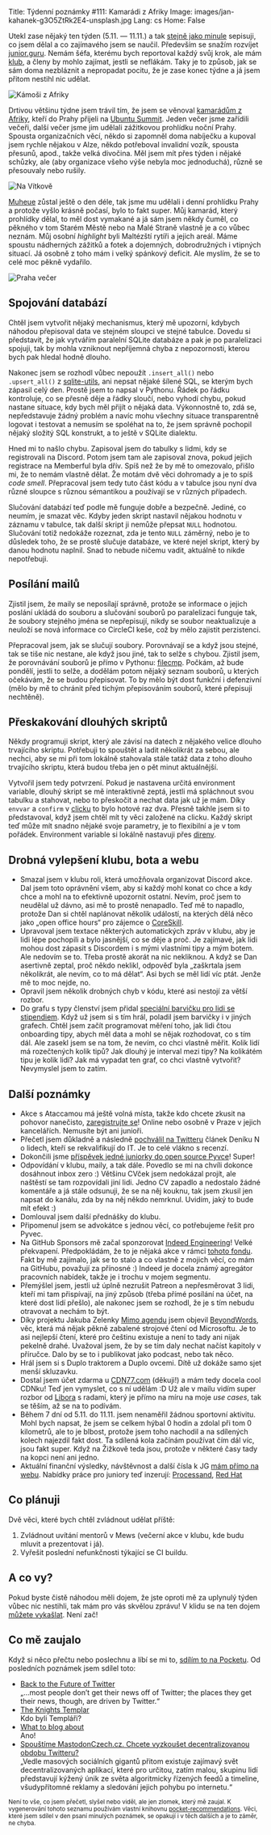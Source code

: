 Title: Týdenní poznámky #111: Kamarádi z Afriky
Image: images/jan-kahanek-g3O5ZtRk2E4-unsplash.jpg
Lang: cs
Home: False


Utekl zase nějaký ten týden (5.11. — 11.11.) a tak [stejně jako minule]({filename}/2022-11-04_tydenni-poznamky-110-zapaseni-s-ci-prednaska-zlin.md) sepisuji, co jsem dělal a co zajímavého jsem se naučil. Především se snažím rozvíjet [junior.guru](https://junior.guru/). Nemám šéfa, kterému bych reportoval každý svůj krok, ale mám [klub](https://junior.guru/club/), a členy by mohlo zajímat, jestli se neflákám. Taky je to způsob, jak se sám doma nezbláznit a nepropadat pocitu, že je zase konec týdne a já jsem přitom nestihl nic udělat.

![Kámoši z Afriky]({static}/images/afrika-kamosi.jpg)


Drtivou většinu týdne jsem trávil tím, že jsem se věnoval [kamarádům z Afriky]({filename}/2021-06-17_jessica-upani-about-python-events-in-namibia-you-have-to-be-pure-in-terms-of-your-why.md), kteří do Prahy přijeli na [Ubuntu Summit](https://events.canonical.com/event/2/). Jeden večer jsme zařídili večeři, další večer jsme jim udělali zážitkovou prohlídku noční Prahy. Spousta organizačních věcí, někdo si zapomněl doma nabíječku a kupoval jsem rychle nějakou v Alze, někdo potřeboval invalidní vozík, spousta přesunů, apod., takže velká divočina. Měl jsem mít přes týden i nějaké schůzky, ale (aby organizace všeho výše nebyla moc jednoduchá), různě se přesouvaly nebo rušily.

![Na Vítkově]({static}/images/afrika-vitkov.jpg)

[Muheue](https://twitter.com/muheuenga) zůstal ještě o den déle, tak jsme mu udělali i denní prohlídku Prahy a protože vyšlo krásně počasí, bylo to fakt super. Můj kamarád, který prohlídky dělal, to měl dost vymakané a já sám jsem někdy čuměl, co pěkného v tom Starém Městě nebo na Malé Straně vlastně je a co vůbec neznám. Můj osobní _highlight_ byli Maltézští rytíři a jejich areál. Máme spoustu nádherných zážitků a fotek a dojemných, dobrodružných i vtipných situací. Já osobně z toho mám i velký spánkový deficit. Ale myslím, že se to celé moc pěkně vydařilo.

![Praha večer]({static}/images/praha-vecer.jpg)


## Spojování databází

Chtěl jsem vytvořit nějaký mechanismus, který mě upozorní, kdybych náhodou přepisoval data ve stejném sloupci ve stejné tabulce. Dovedu si představit, že jak vytvářím paralelní SQLite databáze a pak je po paralelizaci spojuji, tak by mohla vzniknout nepříjemná chyba z nepozornosti, kterou bych pak hledal hodně dlouho.

Nakonec jsem se rozhodl vůbec nepoužít `.insert_all()` nebo `.upsert_all()` z [sqlite-utils](https://sqlite-utils.datasette.io/), ani nepsat nějaké šílené SQL, se kterým bych zápasil celý den. Prostě jsem to napsal v Pythonu. Řádek po řádku kontroluje, co se přesně děje a řádky sloučí, nebo vyhodí chybu, pokud nastane situace, kdy bych měl přijít o nějaká data. Výkonnostně to, zdá se, nepředstavuje žádný problém a navíc mohu všechny situace transparentně logovat i testovat a nemusím se spoléhat na to, že jsem správně pochopil nějaký složitý SQL konstrukt, a to ještě v SQLite dialektu.

Hned mi to našlo chybu. Zapisoval jsem do tabulky s lidmi, kdy se registrovali na Discord. Potom jsem tam ale zapisoval znova, pokud jejich registrace na Memberful byla dřív. Spíš než že by mě to omezovalo, přišlo mi, že to nemám vlastně dělat. Že motám dvě věci dohromady a je to spíš _code smell_. Přepracoval jsem tedy tuto část kódu a v tabulce jsou nyní dva různé sloupce s různou sémantikou a používají se v různých případech.

Slučování databází teď podle mě funguje dobře a bezpečně. Jediné, co neumím, je smazat věc. Kdyby jeden skript nastavil nějakou hodnotu v záznamu v tabulce, tak další skript ji nemůže přepsat `NULL` hodnotou. Slučování totiž nedokáže rozeznat, zda je tento `NULL` záměrný, nebo je to důsledek toho, že se prostě slučuje databáze, ve které nejel skript, který by danou hodnotu naplnil. Snad to nebude ničemu vadit, aktuálně to nikde nepotřebuji.


## Posílání mailů

Zjistil jsem, že maily se neposílají správně, protože se informace o jejich poslání ukládá do souboru a slučování souborů po paralelizaci funguje tak, že soubory stejného jména se nepřepisují, nikdy se soubor neaktualizuje a neuloží se nová informace co CircleCI keše, což by mělo zajistit perzistenci.

Přepracoval jsem, jak se slučují soubory. Porovnávají se a když jsou stejné, tak se tiše nic nestane, ale když jsou jiné, tak to selže s chybou. Zjistil jsem, že porovnávání souborů je přímo v Pythonu: [filecmp](https://docs.python.org/3/library/filecmp.html). Počkám, až bude pondělí, jestli to selže, a dodělám potom nějaký seznam souborů, u kterých očekávám, že se budou přepisovat. To by mělo být dost funkční i defenzivní (mělo by mě to chránit před tichým přepisováním souborů, které přepisuji nechtěně).


## Přeskakování dlouhých skriptů

Někdy programuji skript, který ale závisí na datech z nějakého velice dlouho trvajícího skriptu. Potřebuji to spouštět a ladit několikrát za sebou, ale nechci, aby se mi při tom lokálně stahovala stále tatáž data z toho dlouho trvajícího skriptu, která budou třeba jen o pět minut aktuálnější.

Vytvořil jsem tedy potvrzení. Pokud je nastavena určitá environment variable, dlouhý skript se mě interaktivně zeptá, jestli má spláchnout svou tabulku a stahovat, nebo to přeskočit a nechat data jak už je mám. Díky `envvar` a `confirm` v [clicku](https://click.palletsprojects.com/) to bylo hotové raz dva. Přesně takhle jsem si to představoval, když jsem chtěl mít ty věci založené na clicku. Každý skript teď může mít snadno nějaké svoje parametry, je to flexibilní a je v tom pořádek. Environment variable si lokálně nastavuji přes [direnv](https://direnv.net/).


## Drobná vylepšení klubu, bota a webu

- Smazal jsem v klubu roli, která umožňovala organizovat Discord akce. Dal jsem toto oprávnění všem, aby si každý mohl konat co chce a kdy chce a mohl na to efektivně upozornit ostatní. Nevím, proč jsem to neudělal už dávno, asi mě to prostě nenapadlo. Teď mě to napadlo, protože Dan si chtěl naplánovat několik událostí, na kterých dělá něco jako „open office hours“ pro zájemce o [CoreSkill](https://coreskill.tech/).
- Upravoval jsem textace některých automatických zpráv v klubu, aby je lidi lépe pochopili a bylo jasnější, co se děje a proč. Je zajímavé, jak lidi mohou dost zápasit s Discordem i s mými vlastními tipy a mým botem. Ale nedovím se to. Třeba prostě akorát na nic nekliknou. A když se Dan asertivně zeptal, proč někdo neklikl, odpověď byla „zaškrtala jsem několikrát, ale nevím, co to má dělat“. Asi bych se měl lidí víc ptát. Jenže mě to moc nejde, no.
- Opravil jsem několik drobných chyb v kódu, které asi nestojí za větší rozbor.
- Do grafu s typy členství jsem přidal [speciální barvičku pro lidi se stipendiem](https://junior.guru/open/#typy-clenstvi). Když už jsem si s tím hrál, poladil jsem barvičky i v jiných grafech. Chtěl jsem začít programovat měření toho, jak lidi čtou onboarding tipy, abych měl data a mohl se nějak rozhodovat, co s tím dál. Ale zasekl jsem se na tom, že nevím, co chci vlastně měřit. Kolik lidí má rozečtených kolik tipů? Jak dlouhý je interval mezi tipy? Na kolikátém tipu je kolik lidí? Jak má vypadat ten graf, co chci vlastně vytvořit? Nevymyslel jsem to zatím.


## Další poznámky

- Akce s Ataccamou má ještě volná místa, takže kdo chcete zkusit na pohovor nanečisto, [zaregistrujte se](https://bit.ly/3e8lGdm)! Online nebo osobně v Praze v jejich kancelářích. Nemusíte být ani junioři.
- Přečetl jsem důkladně a následně [pochválil na Twitteru](https://twitter.com/honzajavorek/status/1589624519311835136) článek Deníku N o lidech, kteří se rekvalifikují do IT. Je to celé vlákno s recenzí.
- Dokončili jsme [příspěvek jedné juniorky do open source Pyvce](https://github.com/pyvec/docs.pyvec.org/pull/301)! Super!
- Odpovídání v klubu, maily, a tak dále. Povedlo se mi na chvíli dokonce dosáhnout inbox zero :) Většinu CVček jsem nedokázal projít, ale naštěstí se tam rozpovídali jiní lidi. Jedno CV zapadlo a nedostalo žádné komentáře a já stále odsunuji, že se na něj kouknu, tak jsem zkusil jen napsat do kanálu, zda by na něj někdo nemrknul. Uvidím, jaký to bude mít efekt :)
- Domlouval jsem další přednášky do klubu.
- Připomenul jsem se advokátce s jednou věcí, co potřebujeme řešit pro Pyvec.
- Na GitHub Sponsors mě začal sponzorovat [Indeed Engineering](https://github.com/indeedeng)! Velké překvapení. Předpokládám, že to je nějaká akce v rámci [tohoto fondu](https://opensource.indeedeng.io/Investing-in-Open-Source/). Fakt by mě zajímalo, jak se to stalo a co vlastně z mojich věcí, co mám na GitHubu, považují za přínosné :) Indeed je docela známý agregátor pracovních nabídek, takže je i trochu v mojem segmentu.
- Přemýšlel jsem, jestli už úplně nezrušit Patreon a nepřesměrovat 3 lidi, kteří mi tam přispívají, na jiný způsob (třeba přímé posílání na účet, na které dost lidí přešlo), ale nakonec jsem se rozhodl, že je s tím nebudu otravovat a nechám to být.
- Díky projektu Jakuba Zelenky [Mimo agendu](https://mimo-agendu.ghost.io/) jsem objevil [BeyondWords](https://beyondwords.io/), věc, která má nějak pěkně zabalené strojové čtení od Microsoftu. Je to asi nejlepší čtení, které pro češtinu existuje a není to tady ani nijak pekelně drahé. Uvažoval jsem, že by se tím daly nechat načíst kapitoly v příručce. Dalo by se to i publikovat jako podcast, nebo tak něco.
- Hrál jsem si s Duplo traktorem a Duplo ovcemi. Dítě už dokáže samo sjet menší skluzavku.
- Dostal jsem účet zdarma u [CDN77.com](https://www.cdn77.com/) (děkuji!) a mám tedy docela cool CDNku! Teď jen vymyslet, co s ní udělám :D Už ale v mailu vidím super rozbor od [Libora](https://www.linkedin.com/in/liborvanekcz/) s radami, který je přímo na míru na moje _use cases_, tak se těším, až se na to podívám.
- Během 7 dní od 5.11. do 11.11. jsem nenaměřil žádnou sportovní aktivitu. Mohl bych napsat, že jsem se celkem hýbal 0 hodin a zdolal při tom 0 kilometrů, ale to je blbost, protože jsem toho nachodil a na sdílených kolech najezdil fakt dost. Ta sdílená kola začínám používat čím dál víc, jsou fakt super. Když na Žižkově teda jsou, protože v některé časy tady na kopci není ani jedno.
- Aktuální finanční výsledky, návštěvnost a další čísla k JG [mám přímo na webu](https://junior.guru/open/). Nabídky práce pro juniory teď inzerují: [Processand](https://junior.guru/jobs/dbbb7bf406b3c33aeba36cae817919d44bfb368a08fb1b4899dba130/), [Red Hat](https://junior.guru/jobs/34fa3ec07892dd3ff64458e2ccbf12578e00860483427e9e7c4847bc/)


## Co plánuji

Dvě věci, které bych chtěl zvládnout udělat příště:

1. Zvládnout uvítání mentorů v Mews (večerní akce v klubu, kde budu mluvit a prezentovat i já).
2. Vyřešit poslední nefunkčnosti týkající se CI buildu.


## A co vy?

Pokud byste čistě náhodou měli dojem, že jste oproti mě za uplynulý týden vůbec nic nestihli, tak mám pro vás skvělou zprávu! V klidu se na ten dojem [můžete vykašlat]({filename}/2020-06-04_neni-to-zavod.md). Není zač!


## Co mě zaujalo

Když si něco přečtu nebo poslechnu a líbí se mi to, [sdílím to na Pocketu](https://getpocket.com/@honzajavorek). Od posledních poznámek jsem sdílel toto:

- [Back to the Future of Twitter](https://getpocket.com/redirect?&url=https%3A%2F%2Fstratechery.com%2F2022%2Fback-to-the-future-of-twitter%2F&h=685b3babf30d8cdb4eafc3e426d45ea70334754b58d16a772af535e574ed770a)<br>„…most people don’t get their news off of Twitter; the places they get their news, though, are driven by Twitter.“
- [The Knights Templar](https://getpocket.com/redirect?&url=https%3A%2F%2Fovercast.fm%2F%2BIPNxmIHV0&h=eac5158fbef8d62c5850042da89144361d33a235eb164f66e472e012a81e8d25)<br>Kdo byli Templáři?
- [What to blog about](https://getpocket.com/redirect?&url=http%3A%2F%2Fsimonwillison.net%2F2022%2FNov%2F6%2Fwhat-to-blog-about%2F%23atom-entries&h=8df7013286a4d7cd66a86ddc762dcde628b10f1102299a97334c20591b1d7113)<br>Ano!
- [Spouštíme MastodonCzech.cz. Chcete vyzkoušet decentralizovanou obdobu Twitteru?](https://getpocket.com/redirect?&url=https%3A%2F%2Fwww.lupa.cz%2Fclanky%2Fspoustime-mastodonczech-cz-chcete-vyzkouset-decentralizovanou-obdobu-twitteru%2F&h=e684235b1f8c182e944839081aaf78ba1a0c4164da25741ef4fb5b7b4b4684ac)<br>„Vedle masových sociálních gigantů přitom existuje zajímavý svět decentralizovaných aplikací, které pro určitou, zatím malou, skupinu lidí představují kýžený únik ze světa algoritmicky řízených feedů a timeline, všudypřítomné reklamy a sledování jejich pohybu po internetu.“

<small>Není to vše, co jsem přečetl, slyšel nebo viděl, ale jen zlomek, který mě zaujal. K vygenerování tohoto seznamu používám vlastní knihovnu <a href="https://pypi.org/project/pocket-recommendations/">pocket-recommendations</a>. Věci, které jsem sdílel v den psaní minulých poznámek, se opakují i v těch dalších a je to záměr, ne chyba.</small>
